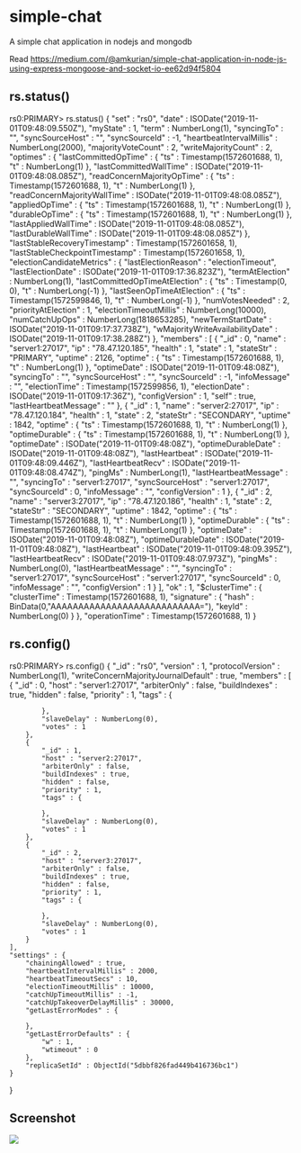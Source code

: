 # simple-chat
A simple chat application in nodejs and mongodb

Read
https://medium.com/@amkurian/simple-chat-application-in-node-js-using-express-mongoose-and-socket-io-ee62d94f5804

## rs.status() 
rs0:PRIMARY> rs.status()
{
	"set" : "rs0",
	"date" : ISODate("2019-11-01T09:48:09.550Z"),
	"myState" : 1,
	"term" : NumberLong(1),
	"syncingTo" : "",
	"syncSourceHost" : "",
	"syncSourceId" : -1,
	"heartbeatIntervalMillis" : NumberLong(2000),
	"majorityVoteCount" : 2,
	"writeMajorityCount" : 2,
	"optimes" : {
		"lastCommittedOpTime" : {
			"ts" : Timestamp(1572601688, 1),
			"t" : NumberLong(1)
		},
		"lastCommittedWallTime" : ISODate("2019-11-01T09:48:08.085Z"),
		"readConcernMajorityOpTime" : {
			"ts" : Timestamp(1572601688, 1),
			"t" : NumberLong(1)
		},
		"readConcernMajorityWallTime" : ISODate("2019-11-01T09:48:08.085Z"),
		"appliedOpTime" : {
			"ts" : Timestamp(1572601688, 1),
			"t" : NumberLong(1)
		},
		"durableOpTime" : {
			"ts" : Timestamp(1572601688, 1),
			"t" : NumberLong(1)
		},
		"lastAppliedWallTime" : ISODate("2019-11-01T09:48:08.085Z"),
		"lastDurableWallTime" : ISODate("2019-11-01T09:48:08.085Z")
	},
	"lastStableRecoveryTimestamp" : Timestamp(1572601658, 1),
	"lastStableCheckpointTimestamp" : Timestamp(1572601658, 1),
	"electionCandidateMetrics" : {
		"lastElectionReason" : "electionTimeout",
		"lastElectionDate" : ISODate("2019-11-01T09:17:36.823Z"),
		"termAtElection" : NumberLong(1),
		"lastCommittedOpTimeAtElection" : {
			"ts" : Timestamp(0, 0),
			"t" : NumberLong(-1)
		},
		"lastSeenOpTimeAtElection" : {
			"ts" : Timestamp(1572599846, 1),
			"t" : NumberLong(-1)
		},
		"numVotesNeeded" : 2,
		"priorityAtElection" : 1,
		"electionTimeoutMillis" : NumberLong(10000),
		"numCatchUpOps" : NumberLong(1818653285),
		"newTermStartDate" : ISODate("2019-11-01T09:17:37.738Z"),
		"wMajorityWriteAvailabilityDate" : ISODate("2019-11-01T09:17:38.288Z")
	},
	"members" : [
		{
			"_id" : 0,
			"name" : "server1:27017",
			"ip" : "78.47.120.185",
			"health" : 1,
			"state" : 1,
			"stateStr" : "PRIMARY",
			"uptime" : 2126,
			"optime" : {
				"ts" : Timestamp(1572601688, 1),
				"t" : NumberLong(1)
			},
			"optimeDate" : ISODate("2019-11-01T09:48:08Z"),
			"syncingTo" : "",
			"syncSourceHost" : "",
			"syncSourceId" : -1,
			"infoMessage" : "",
			"electionTime" : Timestamp(1572599856, 1),
			"electionDate" : ISODate("2019-11-01T09:17:36Z"),
			"configVersion" : 1,
			"self" : true,
			"lastHeartbeatMessage" : ""
		},
		{
			"_id" : 1,
			"name" : "server2:27017",
			"ip" : "78.47.120.184",
			"health" : 1,
			"state" : 2,
			"stateStr" : "SECONDARY",
			"uptime" : 1842,
			"optime" : {
				"ts" : Timestamp(1572601688, 1),
				"t" : NumberLong(1)
			},
			"optimeDurable" : {
				"ts" : Timestamp(1572601688, 1),
				"t" : NumberLong(1)
			},
			"optimeDate" : ISODate("2019-11-01T09:48:08Z"),
			"optimeDurableDate" : ISODate("2019-11-01T09:48:08Z"),
			"lastHeartbeat" : ISODate("2019-11-01T09:48:09.446Z"),
			"lastHeartbeatRecv" : ISODate("2019-11-01T09:48:08.474Z"),
			"pingMs" : NumberLong(1),
			"lastHeartbeatMessage" : "",
			"syncingTo" : "server1:27017",
			"syncSourceHost" : "server1:27017",
			"syncSourceId" : 0,
			"infoMessage" : "",
			"configVersion" : 1
		},
		{
			"_id" : 2,
			"name" : "server3:27017",
			"ip" : "78.47.120.186",
			"health" : 1,
			"state" : 2,
			"stateStr" : "SECONDARY",
			"uptime" : 1842,
			"optime" : {
				"ts" : Timestamp(1572601688, 1),
				"t" : NumberLong(1)
			},
			"optimeDurable" : {
				"ts" : Timestamp(1572601688, 1),
				"t" : NumberLong(1)
			},
			"optimeDate" : ISODate("2019-11-01T09:48:08Z"),
			"optimeDurableDate" : ISODate("2019-11-01T09:48:08Z"),
			"lastHeartbeat" : ISODate("2019-11-01T09:48:09.395Z"),
			"lastHeartbeatRecv" : ISODate("2019-11-01T09:48:07.973Z"),
			"pingMs" : NumberLong(0),
			"lastHeartbeatMessage" : "",
			"syncingTo" : "server1:27017",
			"syncSourceHost" : "server1:27017",
			"syncSourceId" : 0,
			"infoMessage" : "",
			"configVersion" : 1
		}
	],
	"ok" : 1,
	"$clusterTime" : {
		"clusterTime" : Timestamp(1572601688, 1),
		"signature" : {
			"hash" : BinData(0,"AAAAAAAAAAAAAAAAAAAAAAAAAAA="),
			"keyId" : NumberLong(0)
		}
	},
	"operationTime" : Timestamp(1572601688, 1)
}

## rs.config()
rs0:PRIMARY> rs.config() 
{
	"_id" : "rs0",
	"version" : 1,
	"protocolVersion" : NumberLong(1),
	"writeConcernMajorityJournalDefault" : true,
	"members" : [
		{
			"_id" : 0,
			"host" : "server1:27017",
			"arbiterOnly" : false,
			"buildIndexes" : true,
			"hidden" : false,
			"priority" : 1,
			"tags" : {
				
			},
			"slaveDelay" : NumberLong(0),
			"votes" : 1
		},
		{
			"_id" : 1,
			"host" : "server2:27017",
			"arbiterOnly" : false,
			"buildIndexes" : true,
			"hidden" : false,
			"priority" : 1,
			"tags" : {
				
			},
			"slaveDelay" : NumberLong(0),
			"votes" : 1
		},
		{
			"_id" : 2,
			"host" : "server3:27017",
			"arbiterOnly" : false,
			"buildIndexes" : true,
			"hidden" : false,
			"priority" : 1,
			"tags" : {
				
			},
			"slaveDelay" : NumberLong(0),
			"votes" : 1
		}
	],
	"settings" : {
		"chainingAllowed" : true,
		"heartbeatIntervalMillis" : 2000,
		"heartbeatTimeoutSecs" : 10,
		"electionTimeoutMillis" : 10000,
		"catchUpTimeoutMillis" : -1,
		"catchUpTakeoverDelayMillis" : 30000,
		"getLastErrorModes" : {
			
		},
		"getLastErrorDefaults" : {
			"w" : 1,
			"wtimeout" : 0
		},
		"replicaSetId" : ObjectId("5dbbf826fad449b416736bc1")
	}
}

## Screenshot
![](https://i.imgur.com/0zbe3sR.png)


